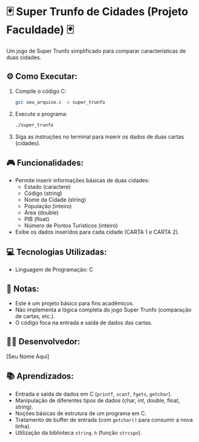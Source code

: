 # 🃏 Super Trunfo de Cidades (Projeto Faculdade) 🃏

Um jogo de Super Trunfo simplificado para comparar características de duas cidades.

## ⚙️ Como Executar:

1.  Compile o código C:
    ```bash
    gcc seu_arquivo.c -o super_trunfo
    ```
2.  Execute o programa:
    ```bash
    ./super_trunfo
    ```
3.  Siga as instruções no terminal para inserir os dados de duas cartas (cidades).

## 🎮 Funcionalidades:

* Permite inserir informações básicas de duas cidades:
    * Estado (caractere)
    * Código (string)
    * Nome da Cidade (string)
    * População (inteiro)
    * Área (double)
    * PIB (float)
    * Número de Pontos Turísticos (inteiro)
* Exibe os dados inseridos para cada cidade (CARTA 1 e CARTA 2).

## 💻 Tecnologias Utilizadas:

* Linguagem de Programação: C

## 📝 Notas:

* Este é um projeto básico para fins acadêmicos.
* Não implementa a lógica completa do jogo Super Trunfo (comparação de cartas, etc.).
* O código foca na entrada e saída de dados das cartas.

## 👨‍🎓 Desenvolvedor:

[Seu Nome Aqui]

## 📚 Aprendizados:

* Entrada e saída de dados em C (`printf`, `scanf`, `fgets`, `getchar`).
* Manipulação de diferentes tipos de dados (char, int, double, float, string).
* Noções básicas de estrutura de um programa em C.
* Tratamento de buffer de entrada (com `getchar()` para consumir a nova linha).
* Utilização da biblioteca `string.h` (função `strcspn`).
